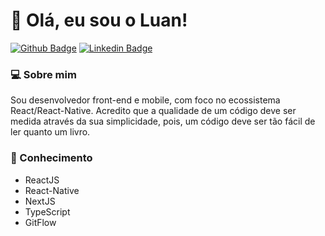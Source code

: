 # :wave: Olá, eu sou o Luan! 	

[![Github Badge](https://img.shields.io/badge/-Github-000?style=flat-square&logo=Github&logoColor=white&link=https://github.com/luanfv)](https://github.com/luanfv)
[![Linkedin Badge](https://img.shields.io/badge/-LinkedIn-blue?style=flat-square&logo=Linkedin&logoColor=white&link=https://www.linkedin.com/in/luanfv/)](https://www.linkedin.com/in/luanfv/)

### :computer: Sobre mim
Sou desenvolvedor front-end e mobile, com foco no ecossistema React/React-Native.
Acredito que a qualidade de um código deve ser medida através da sua simplicidade, pois, um código deve ser tão fácil de ler quanto um livro.


### :brain: Conhecimento
- ReactJS
- React-Native
- NextJS
- TypeScript
- GitFlow
